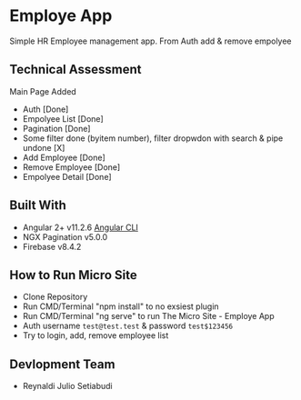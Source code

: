 # Employe App

Simple HR Employee management app. From Auth add & remove empolyee

## Technical Assessment
Main Page Added
- Auth [Done]
- Empolyee List [Done]
- Pagination [Done]
- Some filter done (byitem number), filter dropwdon with search & pipe undone [X]
- Add Employee [Done]
- Remove Employee [Done]
- Empolyee Detail [Done]

## Built With
- Angular 2+ v11.2.6 [Angular CLI](https://github.com/angular/angular-cli)
- NGX Pagination v5.0.0
- Firebase v8.4.2

## How to Run Micro Site
- Clone Repository
- Run CMD/Terminal "npm install" to no exsiest plugin
- Run CMD/Terminal "ng serve" to run The Micro Site - Employe App
- Auth username `test@test.test` & password `test$123456`
- Try to login, add, remove employee list

## Devlopment Team
- Reynaldi Julio Setiabudi
